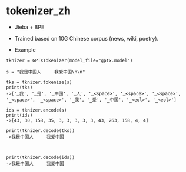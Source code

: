 # tokenizer_zh
- Jieba + BPE

- Trained based on 10G Chinese corpus (news, wiki, poetry).

- Example
```
tknizer = GPTXTokenizer(model_file="gptx.model")

s = "我是中国人     我爱中国\n\n"

tks = tknizer.tokenize(s)
print(tks)
->['▁我', '▁是', '▁中国', '▁人', '▁<space>', '▁<space>', '▁<space>', '▁<space>', '▁<space>', '▁我', '▁爱', '▁中国', '▁<eol>', '▁<eol>']

ids = tknizer.encode(s)
print(ids)
->[43, 30, 158, 35, 3, 3, 3, 3, 3, 43, 263, 158, 4, 4]

print(tknizer.decode(tks))
->我是中国人     我爱中国



print(tknizer.decode(ids))
->我是中国人     我爱中国


```
